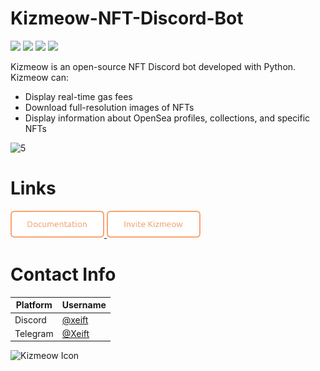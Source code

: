 # Kizmeow-NFT-Discord-Bot
<a href="https://kizmeow.gitbook.io/kizmeow-nft-discord-bot/"><img src="https://img.shields.io/badge/read-doc-green"></a>
![](https://img.shields.io/github/license/Xeift/Kizmeow-NFT-Discord-Bot)
![](https://tokei.ekzhang.com/b1/github/Xeift/Kizmeow-NFT-Discord-Bot)
<a href="https://discord.gg/eC5EhJfmNd"><img src="https://img.shields.io/discord/1041165809013243924?color=blue&label=Kizmeow%20Support%20Server&logo=discord"></a>

Kizmeow is an open-source NFT Discord bot developed with Python. Kizmeow can:
- Display real-time gas fees
- Download full-resolution images of NFTs
- Display information about OpenSea profiles, collections, and specific NFTs

![5](https://github.com/user-attachments/assets/6032be83-4a00-46f6-a167-18ba7294b45c)


# Links
<p>
  <a href="https://kizmeow.gitbook.io/kizmeow-nft-discord-bot" target="_blank">
    <img src="https://raw.githubusercontent.com/Xeift/Kizmeow-NFT-Discord-Bot/refs/heads/main/img/asset/doc_btn.png" width="150">
  </a>
  <a href="https://discord.com/discovery/applications/923512417907015693" target="_blank">
    <img src="https://raw.githubusercontent.com/Xeift/Kizmeow-NFT-Discord-Bot/refs/heads/main/img/asset/invite_btn.png" width="150">
  </a>
</p>


# Contact Info
| Platform  | Username |
|-----------|----------|
| Discord   | [@xeift](https://discord.com/users/874806243208871977) |
| Telegram  | [@Xeift](https://t.me/Xeift)                           |


![Kizmeow Icon](https://user-images.githubusercontent.com/80938768/204983971-d7cf0e40-f4ce-4737-ba07-85ed62112dab.png)
